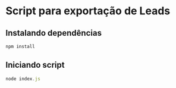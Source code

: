 # Script para exportação de Leads

## Instalando dependências

```js
npm install
```

## Iniciando script

```js
node index.js
```
